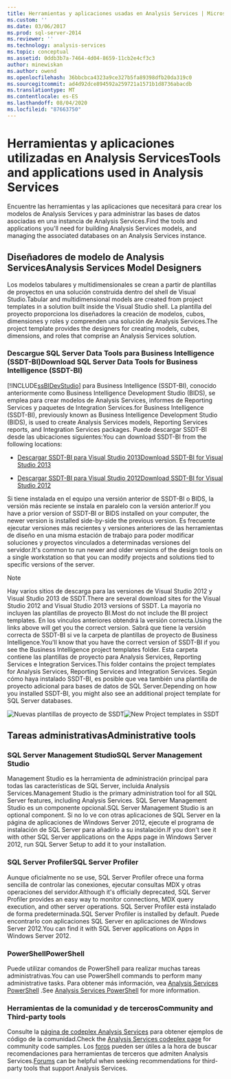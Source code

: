 ```yaml
---
title: Herramientas y aplicaciones usadas en Analysis Services | Microsoft Docs
ms.custom: ''
ms.date: 03/06/2017
ms.prod: sql-server-2014
ms.reviewer: ''
ms.technology: analysis-services
ms.topic: conceptual
ms.assetid: 0ddb3b7a-7464-4d04-8659-11cb2e4cf3c3
author: minewiskan
ms.author: owend
ms.openlocfilehash: 36bbcbca4323a9ce327b5fa89398dfb20da319c0
ms.sourcegitcommit: ad4d92dce894592a259721a1571b1d8736abacdb
ms.translationtype: MT
ms.contentlocale: es-ES
ms.lasthandoff: 08/04/2020
ms.locfileid: "87663750"
---
```

# <a name="tools-and-applications-used-in-analysis-services"></a><span data-ttu-id="29108-102">Herramientas y aplicaciones utilizadas en Analysis Services</span><span class="sxs-lookup"><span data-stu-id="29108-102">Tools and applications used in Analysis Services</span></span>
  <span data-ttu-id="29108-103">Encuentre las herramientas y las aplicaciones que necesitará para crear los modelos de Analysis Services y para administrar las bases de datos asociadas en una instancia de Analysis Services.</span><span class="sxs-lookup"><span data-stu-id="29108-103">Find the tools and applications you'll need for building Analysis Services models, and managing the associated databases on an Analysis Services instance.</span></span>

## <a name="analysis-services-model-designers"></a><span data-ttu-id="29108-104">Diseñadores de modelo de Analysis Services</span><span class="sxs-lookup"><span data-stu-id="29108-104">Analysis Services Model Designers</span></span>
 <span data-ttu-id="29108-105">Los modelos tabulares y multidimensionales se crean a partir de plantillas de proyectos en una solución construida dentro del shell de Visual Studio.</span><span class="sxs-lookup"><span data-stu-id="29108-105">Tabular and multidimensional models are created from project templates in a solution built inside the Visual Studio shell.</span></span> <span data-ttu-id="29108-106">La plantilla del proyecto proporciona los diseñadores la creación de modelos, cubos, dimensiones y roles y comprenden una solución de Analysis Services.</span><span class="sxs-lookup"><span data-stu-id="29108-106">The project template provides the designers for creating models, cubes, dimensions, and roles that comprise an Analysis Services solution.</span></span>

### <a name="download-sql-server-data-tools-for-business-intelligence-ssdt-bi"></a><span data-ttu-id="29108-107">Descargue SQL Server Data Tools para Business Intelligence (SSDT-BI)</span><span class="sxs-lookup"><span data-stu-id="29108-107">Download SQL Server Data Tools for Business Intelligence (SSDT-BI)</span></span>
 [!INCLUDE[ssBIDevStudio](../includes/ssbidevstudio-md.md)] <span data-ttu-id="29108-108">para Business Intelligence (SSDT-BI), conocido anteriormente como Business Intelligence Development Studio (BIDS), se emplea para crear modelos de Analysis Services, informes de Reporting Services y paquetes de Integration Services.</span><span class="sxs-lookup"><span data-stu-id="29108-108">for Business Intelligence (SSDT-BI), previously known as Business Intelligence Development Studio (BIDS), is used to create Analysis Services models, Reporting Services reports, and Integration Services packages.</span></span> <span data-ttu-id="29108-109">Puede descargar SSDT-BI desde las ubicaciones siguientes:</span><span class="sxs-lookup"><span data-stu-id="29108-109">You can download SSDT-BI from the following locations:</span></span>

-   [<span data-ttu-id="29108-110">Descargar SSDT-BI para Visual Studio 2013</span><span class="sxs-lookup"><span data-stu-id="29108-110">Download SSDT-BI for Visual Studio 2013</span></span>](https://go.microsoft.com/fwlink/p/?LinkId=396526)

-   [<span data-ttu-id="29108-111">Descargar SSDT-BI para Visual Studio 2012</span><span class="sxs-lookup"><span data-stu-id="29108-111">Download SSDT-BI for Visual Studio 2012</span></span>](https://go.microsoft.com/fwlink/p/?LinkID=273673)

 <span data-ttu-id="29108-112">Si tiene instalada en el equipo una versión anterior de SSDT-BI o BIDS, la versión más reciente se instala en paralelo con la versión anterior.</span><span class="sxs-lookup"><span data-stu-id="29108-112">If you have a prior version of SSDT-BI or BIDS installed on your computer, the newer version is installed side-by-side the previous version.</span></span> <span data-ttu-id="29108-113">Es frecuente ejecutar versiones más recientes y versiones anteriores de las herramientas de diseño en una misma estación de trabajo para poder modificar soluciones y proyectos vinculados a determinadas versiones del servidor.</span><span class="sxs-lookup"><span data-stu-id="29108-113">It's common to run newer and older versions of the design tools on a single workstation so that you can modify projects and solutions tied to specific versions of the server.</span></span>

> [!NOTE]
>  <span data-ttu-id="29108-114">Hay varios sitios de descarga para las versiones de Visual Studio 2012 y Visual Studio 2013 de SSDT.</span><span class="sxs-lookup"><span data-stu-id="29108-114">There are several download sites for the Visual Studio 2012 and Visual Studio 2013 versions of SSDT.</span></span> <span data-ttu-id="29108-115">La mayoría no incluyen las plantillas de proyecto BI.</span><span class="sxs-lookup"><span data-stu-id="29108-115">Most do not include the BI project templates.</span></span> <span data-ttu-id="29108-116">En los vínculos anteriores obtendrá la versión correcta.</span><span class="sxs-lookup"><span data-stu-id="29108-116">Using the links above will get you the correct version.</span></span> <span data-ttu-id="29108-117">Sabrá que tiene la versión correcta de SSDT-BI si ve la carpeta de plantillas de proyecto de Business Intelligence.</span><span class="sxs-lookup"><span data-stu-id="29108-117">You'll know that you have the correct version of SSDT-BI if you see the Business Intelligence project templates folder.</span></span> <span data-ttu-id="29108-118">Esta carpeta contiene las plantillas de proyecto para Analysis Services, Reporting Services e Integration Services.</span><span class="sxs-lookup"><span data-stu-id="29108-118">This folder contains the project templates for Analysis Services, Reporting Services and Integration Services.</span></span> <span data-ttu-id="29108-119">Según cómo haya instalado SSDT-BI, es posible que vea también una plantilla de proyecto adicional para bases de datos de SQL Server.</span><span class="sxs-lookup"><span data-stu-id="29108-119">Depending on how you installed SSDT-BI, you might also see an additional project template for SQL Server databases.</span></span>

 <span data-ttu-id="29108-120">![Nuevas plantillas de proyecto de SSDT](media/ssdt-biprojects.png "Nuevas plantillas de proyecto de SSDT")</span><span class="sxs-lookup"><span data-stu-id="29108-120">![New Project templates in SSDT](media/ssdt-biprojects.png "New Project templates in SSDT")</span></span>

## <a name="administrative-tools"></a><span data-ttu-id="29108-121">Tareas administrativas</span><span class="sxs-lookup"><span data-stu-id="29108-121">Administrative tools</span></span>

### <a name="sql-server-management-studio"></a><span data-ttu-id="29108-122">SQL Server Management Studio</span><span class="sxs-lookup"><span data-stu-id="29108-122">SQL Server Management Studio</span></span>
 <span data-ttu-id="29108-123">Management Studio es la herramienta de administración principal para todas las características de SQL Server, incluida Analysis Services.</span><span class="sxs-lookup"><span data-stu-id="29108-123">Management Studio is the primary administration tool for all SQL Server features, including Analysis Services.</span></span> <span data-ttu-id="29108-124">SQL Server Management Studio es un componente opcional.</span><span class="sxs-lookup"><span data-stu-id="29108-124">SQL Server Management Studio is an optional component.</span></span> <span data-ttu-id="29108-125">Si no lo ve con otras aplicaciones de SQL Server en la página de aplicaciones de Windows Server 2012, ejecute el programa de instalación de SQL Server para añadirlo a su instalación.</span><span class="sxs-lookup"><span data-stu-id="29108-125">If you don't see it with other SQL Server applications on the Apps page in Windows Server 2012, run SQL Server Setup to add it to your installation.</span></span>

### <a name="sql-server-profiler"></a><span data-ttu-id="29108-126">SQL Server Profiler</span><span class="sxs-lookup"><span data-stu-id="29108-126">SQL Server Profiler</span></span>
 <span data-ttu-id="29108-127">Aunque oficialmente no se use, SQL Server Profiler ofrece una forma sencilla de controlar las conexiones, ejecutar consultas MDX y otras operaciones del servidor.</span><span class="sxs-lookup"><span data-stu-id="29108-127">Although it's officially deprecated, SQL Server Profiler provides an easy way to monitor connections, MDX query execution, and other server operations.</span></span> <span data-ttu-id="29108-128">SQL Server Profiler está instalado de forma predeterminada.</span><span class="sxs-lookup"><span data-stu-id="29108-128">SQL Server Profiler is installed by default.</span></span> <span data-ttu-id="29108-129">Puede encontrarlo con aplicaciones SQL Server en aplicaciones de Windows Server 2012.</span><span class="sxs-lookup"><span data-stu-id="29108-129">You can find it with SQL Server applications on Apps in Windows Server 2012.</span></span>

### <a name="powershell"></a><span data-ttu-id="29108-130">PowerShell</span><span class="sxs-lookup"><span data-stu-id="29108-130">PowerShell</span></span>
 <span data-ttu-id="29108-131">Puede utilizar comandos de PowerShell para realizar muchas tareas administrativas.</span><span class="sxs-lookup"><span data-stu-id="29108-131">You can use PowerShell commands to perform many administrative tasks.</span></span> <span data-ttu-id="29108-132">Para obtener más información, vea [Analysis Services PowerShell](analysis-services-powershell.md) .</span><span class="sxs-lookup"><span data-stu-id="29108-132">See [Analysis Services PowerShell](analysis-services-powershell.md) for more information.</span></span>

### <a name="community-and-third-party-tools"></a><span data-ttu-id="29108-133">Herramientas de la comunidad y de terceros</span><span class="sxs-lookup"><span data-stu-id="29108-133">Community and Third-party tools</span></span>
 <span data-ttu-id="29108-134">Consulte la [página de codeplex Analysis Services](https://sqlsrvanalysissrvcs.codeplex.com/) para obtener ejemplos de código de la comunidad.</span><span class="sxs-lookup"><span data-stu-id="29108-134">Check the [Analysis Services codeplex page](https://sqlsrvanalysissrvcs.codeplex.com/) for community code samples.</span></span> <span data-ttu-id="29108-135">Los [foros](https://social.msdn.microsoft.com/Forums/sqlserver/home?forum=sqlanalysisservices) pueden ser útiles a la hora de buscar recomendaciones para herramientas de terceros que admiten Analysis Services.</span><span class="sxs-lookup"><span data-stu-id="29108-135">[Forums](https://social.msdn.microsoft.com/Forums/sqlserver/home?forum=sqlanalysisservices) can be helpful when seeking recommendations for third-party tools that support Analysis Services.</span></span>
